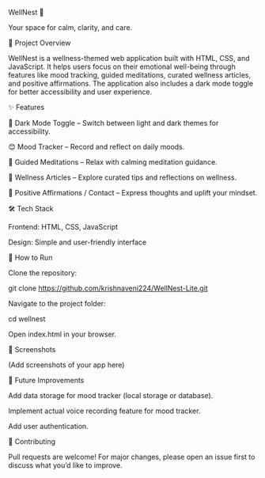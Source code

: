 WellNest 🌿

Your space for calm, clarity, and care.

📌 Project Overview

WellNest is a wellness-themed web application built with HTML, CSS, and JavaScript. It helps users focus on their emotional well-being through features like mood tracking, guided meditations, curated wellness articles, and positive affirmations. The application also includes a dark mode toggle for better accessibility and user experience.

✨ Features

🌙 Dark Mode Toggle – Switch between light and dark themes for accessibility.

😊 Mood Tracker – Record and reflect on daily moods.

🧘 Guided Meditations – Relax with calming meditation guidance.

📖 Wellness Articles – Explore curated tips and reflections on wellness.

💬 Positive Affirmations / Contact – Express thoughts and uplift your mindset.

🛠️ Tech Stack

Frontend: HTML, CSS, JavaScript

Design: Simple and user-friendly interface



🚀 How to Run

Clone the repository:

git clone https://github.com/krishnaveni224/WellNest-Lite.git


Navigate to the project folder:

cd wellnest


Open index.html in your browser.

📸 Screenshots

(Add screenshots of your app here)

🔮 Future Improvements

Add data storage for mood tracker (local storage or database).

Implement actual voice recording feature for mood tracker.

Add user authentication.

🤝 Contributing

Pull requests are welcome! For major changes, please open an issue first to discuss what you’d like to improve.

